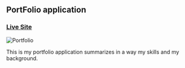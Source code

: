 ## PortFolio application

### [Live Site](https://axel-ekamba-portfolio.netlify.app/)

![Portfolio](https://i.ibb.co/0m73K3D/portfolio.png)

This is my portfolio application summarizes in a way my skills and my background.
